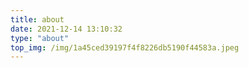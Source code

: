 ```yaml
---
title: about
date: 2021-12-14 13:10:32
type: "about"
top_img: /img/1a45ced39197f4f8226db5190f44583a.jpeg
---
```

